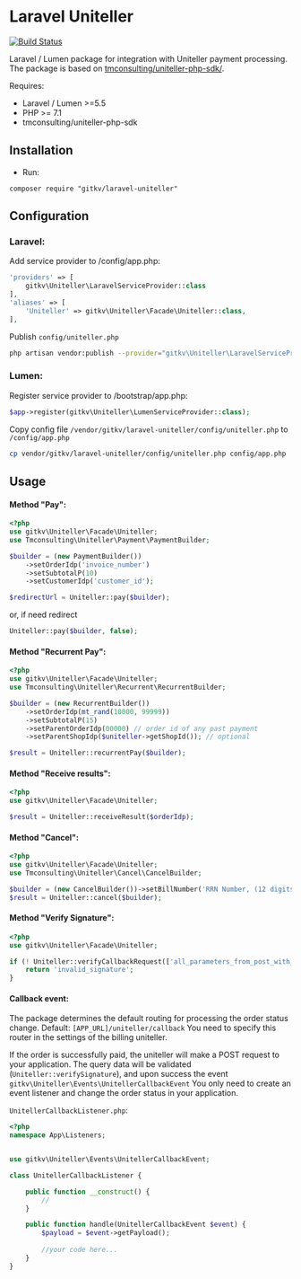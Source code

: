 Laravel Uniteller
===================

[![Build Status](https://travis-ci.org/tmconsulting/uniteller-php-sdk.svg?branch=0.2.0)](https://travis-ci.org/tmconsulting/uniteller-php-sdk)

Laravel / Lumen package for integration with Uniteller payment processing.
The package is based on [tmconsulting/uniteller-php-sdk/](https://github.com/tmconsulting/uniteller-php-sdk/).

Requires:
* Laravel / Lumen >=5.5
* PHP >= 7.1
* tmconsulting/uniteller-php-sdk


Installation
------------
* Run:
```code
composer require "gitkv/laravel-uniteller"
```

Configuration
-------------
### Laravel:
Add service provider to /config/app.php:
```php
'providers' => [
    gitkv\Uniteller\LaravelServiceProvider::class
],
'aliases' => [
    'Uniteller' => gitkv\Uniteller\Facade\Uniteller::class,
],
```

Publish `config/uniteller.php`
```bash
php artisan vendor:publish --provider="gitkv\Uniteller\LaravelServiceProvider" --tag=config
```

### Lumen:
Register service provider to /bootstrap/app.php:
```php
$app->register(gitkv\Uniteller\LumenServiceProvider::class);
```

Copy config file `/vendor/gitkv/laravel-uniteller/config/uniteller.php` to `/config/app.php`
```bash
cp vendor/gitkv/laravel-uniteller/config/uniteller.php config/app.php
```


Usage
-----
#### Method "Pay":
```php
<?php
use gitkv\Uniteller\Facade\Uniteller;
use Tmconsulting\Uniteller\Payment\PaymentBuilder;

$builder = (new PaymentBuilder())
    ->setOrderIdp('invoice_number')
    ->setSubtotalP(10)
    ->setCustomerIdp('customer_id');

$redirectUrl = Uniteller::pay($builder);
```

or, if need redirect

```php
Uniteller::pay($builder, false);
```

#### Method "Recurrent Pay":
```php
<?php
use gitkv\Uniteller\Facade\Uniteller;
use Tmconsulting\Uniteller\Recurrent\RecurrentBuilder;

$builder = (new RecurrentBuilder())
    ->setOrderIdp(mt_rand(10000, 99999))
    ->setSubtotalP(15)
    ->setParentOrderIdp(00000) // order id of any past payment
    ->setParentShopIdp($uniteller->getShopId()); // optional

$result = Uniteller::recurrentPay($builder);
```

#### Method "Receive results":
```php
<?php
use gitkv\Uniteller\Facade\Uniteller;

$result = Uniteller::receiveResult($orderIdp);
```

#### Method "Cancel":
```php
<?php
use gitkv\Uniteller\Facade\Uniteller;
use Tmconsulting\Uniteller\Cancel\CancelBuilder;

$builder = (new CancelBuilder())->setBillNumber('RRN Number, (12 digits)');
$result = Uniteller::cancel($builder);
```

#### Method "Verify Signature":
```php
<?php
use gitkv\Uniteller\Facade\Uniteller;

if (! Uniteller::verifyCallbackRequest(['all_parameters_from_post_with_signature'])) {
    return 'invalid_signature';
}
```

#### Callback event:
The package determines the default routing for processing the order status change.
Default: `[APP_URL]/uniteller/callback`
You need to specify this router in the settings of the billing uniteller.

If the order is successfully paid, the uniteller will make a POST request to your application.
The query data will be validated (`Uniteller::verifySignature`), and upon success the event `gitkv\Uniteller\Events\UnitellerCallbackEvent`
You only need to create an event listener and change the order status in your application.

`UnitellerCallbackListener.php`:
```php
<?php
namespace App\Listeners;


use gitkv\Uniteller\Events\UnitellerCallbackEvent;

class UnitellerCallbackListener {

    public function __construct() {
        //
    }

    public function handle(UnitellerCallbackEvent $event) {
        $payload = $event->getPayload();
        
        //your code here...
    }
}
```
